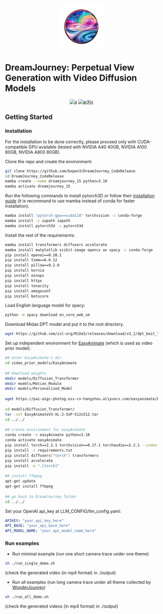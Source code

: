<p align="center">
    <img src="assets/logo.png" height=150>
</p>

# DreamJourney: Perpetual View Generation with Video Diffusion Models

<div align="center">

[![a](https://img.shields.io/badge/Website-DreamJourney-blue)](https://dream-journey.vercel.app/)
[![arXiv](https://img.shields.io/badge/arXiv-xx-red)](https://arxiv.org/abs/2312.03884)
</div>




## Getting Started

### Installation
For the installation to be done correctly, please proceed only with CUDA-compatible GPU available (tested with NVIDIA A40 40GB, NVIDIA A100 80GB, NVIDIA A800 80GB). 

Clone the repo and create the environment:
```bash
git clone https://github.com/bopan3/DreamJourney_CodeRelease
cd DreamJourney_CodeRelease
mamba create --name dreamjourney_15 python=3.10
mamba activate dreamjourney_15
```

Run the following commands to install pytorch3D or follow their <a href="https://github.com/facebookresearch/pytorch3d/blob/main/INSTALL.md" target="_blank">installation guide</a> (it is recommand to use mamba instead of conda for faster installation).
```bash
mamba install "pytorch-gpu==cuda118" torchvision -c conda-forge
mamba install -c iopath iopath
mamba install pytorch3d -c pytorch3d
```

Install the rest of the requirements:

```bash
mamba install transformers diffusers accelerate
mamba install matplotlib scikit-image opencv av spacy -c conda-forge
pip install openai==0.28.1
pip install timm==0.6.12
pip install pillow==9.2.0
pip install kornia
pip install einops
pip install httpx
pip install tenacity
pip install omegaconf
pip install botocore
```

Load English language model for spacy:

```bash
python -m spacy download en_core_web_sm
```

Download Midas DPT model and put it to the root directory.

```bash
wget https://github.com/isl-org/MiDaS/releases/download/v3_1/dpt_beit_large_512.pt
```

Set up independent environment for [EasyAnimate](https://github.com/aigc-apps/EasyAnimate) (which is used as video prior model):

```bash
## enter EasyAnimate's dir
cd video_prior_models/EasyAnimate

## download weights
mkdir models/Diffusion_Transformer
mkdir models/Motion_Module
mkdir models/Personalized_Model

wget https://pai-aigc-photog.oss-cn-hangzhou.aliyuncs.com/easyanimate/Diffusion_Transformer/EasyAnimateV3-XL-2-InP-512x512.tar -O models/Diffusion_Transformer/EasyAnimateV3-XL-2-InP-512x512.tar

cd models/Diffusion_Transformer/
tar -xvf EasyAnimateV3-XL-2-InP-512x512.tar
cd ../../

## create environment for easyAnimate
conda create -n easyAnimate python=3.10
conda activate easyAnimate
pip install torch==2.2.1 torchvision==0.17.1 torchaudio==2.2.1 --index-url https://download.pytorch.org/whl/cu121
pip install -r requirements.txt
pip install diffusers["torch"] transformers
pip install accelerate
pip install -e ".[torch]"

## install ffmpeg
apt-get update
apt-get install ffmpeg

## go back to DreamJourney folder
cd ../../
```

Set your OpenAI api_key at LLM_CONFIG/llm_config.yaml:

```yaml
APIKEY: "your_api_key_here"
API_BASE: "your_api_base_here"
API_MODEL_NAME: "your_api_model_name_here"
```



### Run examples 

- Run minimal example (run one short camera trace under one theme)

```bash
sh ./run_single_demo.sh
```
(check the generated video (in mp4 format) in ./output)

- Run all examples (run long camera trace under all theme collected by [WonderJounrey](https://github.com/KovenYu/WonderJourney/tree/main))
```bash
sh ./run_all_demo.sh
```
(check the generated videos (in mp4 format) in ./output)
